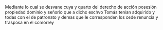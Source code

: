 Mediante lo cual se desvane cuya y quarto del derecho de acción posesión propiedad dominio y señorío que a dicho eschvo Tomás tenían adquirido y todas con el de patronato y demas que le corresponden los cede renuncia y trasposa en el comorrey